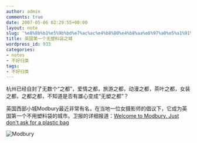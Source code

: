 ```yaml
---
author: admin
comments: true
date: 2007-05-06 02:29:55+00:00
layout: note
slug: '%e8%8b%b1%e5%9b%bd%e7%ac%ac%e4%b8%80%e4%b8%aa%e6%97%a0%e5%a1%91%e6%96%99%e8%a2%8b%e4%b9%8b%e5%9f%8e'
title: 英国第一个无塑料袋之城
wordpress_id: 933
categories:
- notes
- 不好归类
tags:
- 不好归类
---
```


杭州已经自封了无数个“之都”，爱情之都，旅游之都，动漫之都，茶叶之都，女装之都，之都之都，不知道是否有雄心变成“无塑之都”？

英国西部小城Modbury最近非常有名，在当地一位女摄影师的倡议下，它成为英国第一个不用塑料袋的城市。卫报的详细报道：[Welcome to Modbury. Just don't ask for a plastic bag](http://environment.guardian.co.uk/waste/story/0,,2067577,00.html?gusrc=rss&feed=11)

![Modbury](http://farm1.static.flickr.com/172/485793880_6784f18509_m.jpg)


